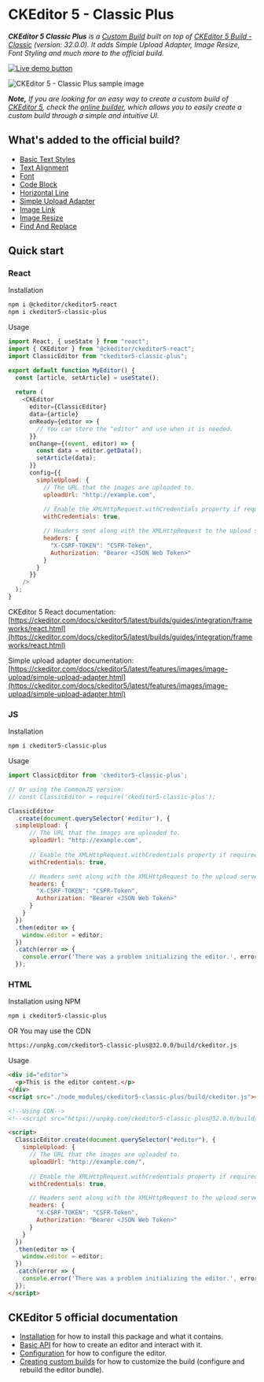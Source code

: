 # CKEditor 5 - Classic Plus

***CKEditor 5 Classic Plus** is a [Custom Build](https://ckeditor.com/docs/ckeditor5/latest/builds/guides/development/custom-builds.html) built on top of [CKEditor 5 Build - Classic](https://ckeditor.com/docs/ckeditor5/latest/builds/guides/overview.html#classic-editor) (version: 32.0.0). It adds Simple Upload Adapter, Image Resize, Font Styling and much more to the official build.*

[![Live demo button](https://neerajdas.com/ckeditor5-classic-plus/images/live_demo_button.webp)](https://neerajdas.com/ckeditor5-classic-plus/)

![CKEditor 5 - Classic Plus sample image](https://neerajdas.com/ckeditor5-classic-plus/images/ckeditor.png)

***Note,** If you are looking for an easy way to create a custom build of [CKEditor 5](https://ckeditor.com/), check the [online builder](https://ckeditor.com/ckeditor-5/online-builder/), which allows you to easily create a custom build through a simple and intuitive UI.*

## What's added to the official build?
- [Basic Text Styles](https://ckeditor.com/docs/ckeditor5/latest/features/basic-styles.html)
- [Text Alignment](https://ckeditor.com/docs/ckeditor5/latest/features/text-alignment.html)
- [Font](https://ckeditor.com/docs/ckeditor5/latest/features/font.html)
- [Code Block](https://ckeditor.com/docs/ckeditor5/latest/features/code-blocks.html)
- [Horizontal Line](https://ckeditor.com/docs/ckeditor5/latest/features/horizontal-line.html)
- [Simple Upload Adapter](https://ckeditor.com/docs/ckeditor5/latest/features/image-upload/simple-upload-adapter.html)
- [Image Link](https://ckeditor.com/docs/ckeditor5/latest/features/image.html#linking-images)
- [Image Resize](https://ckeditor.com/docs/ckeditor5/latest/features/image.html#resizing-images)
- [Find And Replace](https://ckeditor.com/docs/ckeditor5/latest/features/find-and-replace.html)

## Quick start

### React

Installation

```bash
npm i @ckeditor/ckeditor5-react
npm i ckeditor5-classic-plus
```

Usage

```js
import React, { useState } from "react";
import { CKEditor } from "@ckeditor/ckeditor5-react";
import ClassicEditor from "ckeditor5-classic-plus";

export default function MyEditor() {
  const [article, setArticle] = useState();
  
  return (
    <CKEditor
      editor={ClassicEditor}
      data={article}
      onReady={editor => {
        // You can store the "editor" and use when it is needed.
      }}
      onChange={(event, editor) => {
        const data = editor.getData();
        setArticle(data);
      }}
      config={{
        simpleUpload: {
          // The URL that the images are uploaded to.
          uploadUrl: "http://example.com",
          
          // Enable the XMLHttpRequest.withCredentials property if required.
          withCredentials: true,

          // Headers sent along with the XMLHttpRequest to the upload server.
          headers: {
            "X-CSRF-TOKEN": "CSFR-Token",
            Authorization: "Bearer <JSON Web Token>"
          }
        }
      }}
    />
  );
}
```

CKEditor 5 React documentation: [https://ckeditor.com/docs/ckeditor5/latest/builds/guides/integration/frameworks/react.html](https://ckeditor.com/docs/ckeditor5/latest/builds/guides/integration/frameworks/react.html)  

Simple upload adapter documentation: [https://ckeditor.com/docs/ckeditor5/latest/features/images/image-upload/simple-upload-adapter.html](https://ckeditor.com/docs/ckeditor5/latest/features/images/image-upload/simple-upload-adapter.html)

### JS

Installation

```bash
npm i ckeditor5-classic-plus
```

Usage

```js
import ClassicEditor from 'ckeditor5-classic-plus';

// Or using the CommonJS version:
// const ClassicEditor = require('ckeditor5-classic-plus');

ClassicEditor
  .create(document.querySelector('#editor'), {
  simpleUpload: {
      // The URL that the images are uploaded to.
      uploadUrl: "http://example.com",
      
      // Enable the XMLHttpRequest.withCredentials property if required.
      withCredentials: true,

      // Headers sent along with the XMLHttpRequest to the upload server.
      headers: {
        "X-CSRF-TOKEN": "CSFR-Token",
        Authorization: "Bearer <JSON Web Token>"
      }
    }
  })
  .then(editor => {
    window.editor = editor;
  })
  .catch(error => {
    console.error('There was a problem initializing the editor.', error);
  });
```

### HTML

Installation using NPM

```bash
npm i ckeditor5-classic-plus
```

OR You may use the CDN

```bash
https://unpkg.com/ckeditor5-classic-plus@32.0.0/build/ckeditor.js
```

Usage

```html
<div id="editor">
  <p>This is the editor content.</p>
</div>
<script src="./node_modules/ckeditor5-classic-plus/build/ckeditor.js"></script>

<!--Using CDN-->
<!--<script src="https://unpkg.com/ckeditor5-classic-plus@32.0.0/build/ckeditor.js"></script>-->

<script>
  ClassicEditor.create(document.querySelector("#editor"), {
    simpleUpload: {
      // The URL that the images are uploaded to.
      uploadUrl: "http://example.com/",
      
      // Enable the XMLHttpRequest.withCredentials property if required.
      withCredentials: true,

      // Headers sent along with the XMLHttpRequest to the upload server.
      headers: {
        "X-CSRF-TOKEN": "CSFR-Token",
        Authorization: "Bearer <JSON Web Token>"
      }
    }
  })
  .then(editor => {
    window.editor = editor;
  })
  .catch(error => {
    console.error('There was a problem initializing the editor.', error);
  });
</script>
```

## CKEditor 5 official documentation
* [Installation](https://ckeditor.com/docs/ckeditor5/latest/builds/guides/integration/installation.html) for how to install this package and what it contains.
* [Basic API](https://ckeditor.com/docs/ckeditor5/latest/builds/guides/integration/basic-api.html) for how to create an editor and interact with it.
* [Configuration](https://ckeditor.com/docs/ckeditor5/latest/builds/guides/integration/configuration.html) for how to configure the editor.
* [Creating custom builds](https://ckeditor.com/docs/ckeditor5/latest/builds/guides/development/custom-builds.html) for how to customize the build (configure and rebuild the editor bundle).
